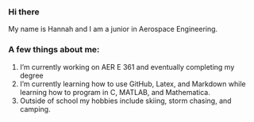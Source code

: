 ### Hi there

My name is Hannah and I am a junior in Aerospace Engineering. 

### A few things about me:

1. I’m currently working on AER E 361 and eventually completing my degree
2. I’m currently learning how to use GitHub, Latex, and Markdown while learning how to program in C, MATLAB, and Mathematica.
3. Outside of school my hobbies include skiing, storm chasing, and camping.


